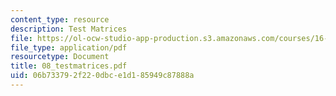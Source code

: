 ```yaml
---
content_type: resource
description: Test Matrices
file: https://ol-ocw-studio-app-production.s3.amazonaws.com/courses/16-621-experimental-projects-i-spring-2003/06b733792f220dbce1d185949c87888a_08_testmatrices.pdf
file_type: application/pdf
resourcetype: Document
title: 08_testmatrices.pdf
uid: 06b73379-2f22-0dbc-e1d1-85949c87888a
---
```

